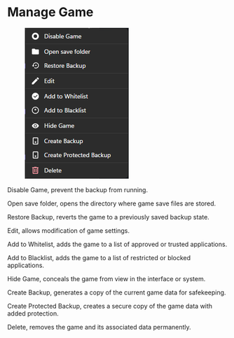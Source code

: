 # Manage Game

<figure><img src="../.gitbook/assets/image (26).png" alt=""><figcaption></figcaption></figure>

Disable Game, prevent the backup from running.

Open save folder, opens the directory where game save files are stored.

Restore Backup, reverts the game to a previously saved backup state.

Edit, allows modification of game settings.

Add to Whitelist, adds the game to a list of approved or trusted applications.

Add to Blacklist, adds the game to a list of restricted or blocked applications.

Hide Game, conceals the game from view in the interface or system.

Create Backup, generates a copy of the current game data for safekeeping.

Create Protected Backup, creates a secure copy of the game data with added protection.

Delete, removes the game and its associated data permanently.
